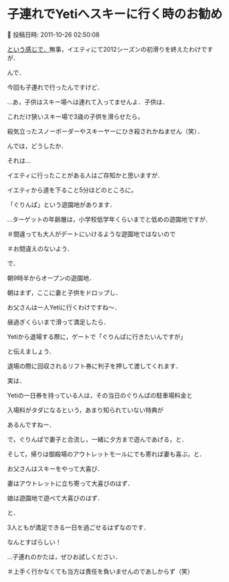 # 子連れでYetiへスキーに行く時のお勧め

📅 投稿日時: 2011-10-26 02:50:08

[という感じで．](e3730258fef5c5f81270f7dcebc978367.md)無事，イエティにて2012シーズンの初滑りを終えたわけですが．





んで．


今回も子連れで行ったんですけど．


…あ，子供はスキー場へは連れて入ってませんよ．子供は．


これだけ狭いスキー場で3歳の子供を滑らせたら，


殺気立ったスノーボーダーやスキーヤーにひき殺されかねません（笑）．





んでは，どうしたか．


それは…


イエティに行ったことがある人はご存知かと思いますが．


イエティから道を下ること5分ほどのところに，


「ぐりんぱ」という遊園地があります．


…ターゲットの年齢層は，小学校低学年くらいまでと低めの遊園地ですが．


＃間違っても大人がデートにいけるような遊園地ではないので


＃お間違えのないよう．





で．


朝9時半からオープンの遊園地．


朝はまず，ここに妻と子供をドロップし．


お父さんは一人Yetiに行くわけですね～．





昼過ぎくらいまで滑って満足したら．


Yetiから退場する際に，ゲートで「ぐりんぱに行きたいんですが」


と伝えましょう．


退場の際に回収されるリフト券に判子を押して渡してくれます．





実は．


Yetiの一日券を持っている人は，その当日のぐりんぱの駐車場料金と


入場料がタダになるという，あまり知られていない特典が


あるんですねー．





で，ぐりんぱで妻子と合流し，一緒に夕方まで遊んであげる，と．


そして，帰りは御殿場のアウトレットモールにでも寄れば妻も喜ぶ，と．





お父さんはスキーをやって大喜び．


妻はアウトレットに立ち寄って大喜びのはず．


娘は遊園地で遊べて大喜びのはず．


と．





3人ともが満足できる一日を過ごせるはずなのです．


なんとすばらしい！





…子連れのかたは，ぜひお試しください．





＃上手く行かなくても当方は責任を負いませんのであしからず（笑）
